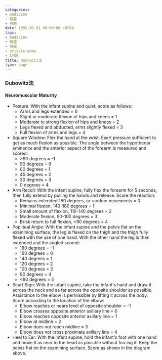 ```yaml
---
categories:
- medicine
- 検査
- 神経
date: 1999-01-01 00:00:00 +0900
tags:
- medicine
- 検査
- 神経
- private-memo
- AYOR
title: dubowitz法
type: page
---
```


### Dubowitz法

#### Neuromuscular Maturity

- Posture: With the infant supine and quiet, score as follows:
  - Arms and legs extended = 0
  - Slight or moderate flexion of hips and knees = 1
  - Moderate to strong flexion of hips and knees = 2
  - Legs flexed and abducted, arms slightly flexed = 3
  - Full flexion of arms and legs = 4
- Square Window: Flex the hand at the wrist. Exert pressure sufficient
    to get as much flexion as possible. The angle between the hypothenar
    eminence and the anterior aspect of the forearm is measured and
    scored:
  - \>90 degrees = -1
  - 90 degrees = 0
  - 60 degrees = 1
  - 45 degrees = 2
  - 30 degrees = 3
  - 0 degrees = 4
- Arm Recoil: With the infant supine, fully flex the forearm for 5
    seconds, then fully extend by pulling the hands and release. Score
    the reaction:
  - Remains extended 180 degrees, or random movements = 0
  - Minimal flexion, 140-180 degrees = 1
  - Small amount of flexion, 110-140 degrees = 2
  - Moderate flexion, 90-100 degrees = 3
  - Brisk return to full flexion, \<90 degrees = 4
- Popliteal Angle: With the infant supine and the pelvis flat on the
    examining surface, the leg is flexed on the thigh and the thigh
    fully flexed with the use of one hand. With the other hand the leg
    is then extended and the angled scored:
  - 180 degrees = -1
  - 160 degrees = 0
  - 140 degrees = 1
  - 120 degrees = 2
  - 100 degrees = 3
  - 90 degrees = 4
  - \<90 degrees = 5
- Scarf Sign: With the infant supine, take the infant\'s hand and draw
    it across the neck and as far across the opposite shoulder as
    possible. Assistance to the elbow is permissible by lifting it
    across the body. Score according to the location of the elbow:
  - Elbow reaches or nears level of opposite shoulder = -1
  - Elbow crosses opposite anterior axillary line = 0
  - Elbow reaches opposite anterior axillary line = 1
  - Elbow at midline = 2
  - Elbow does not reach midline = 3
  - Elbow does not cross proximate axillary line = 4
- Heel to Ear: With the infant supine, hold the infant\'s foot with
    one hand and move it as near to the head as possible without forcing
    it. Keep the pelvis flat on the examining surface. Score as shown in
    the diagram above.
